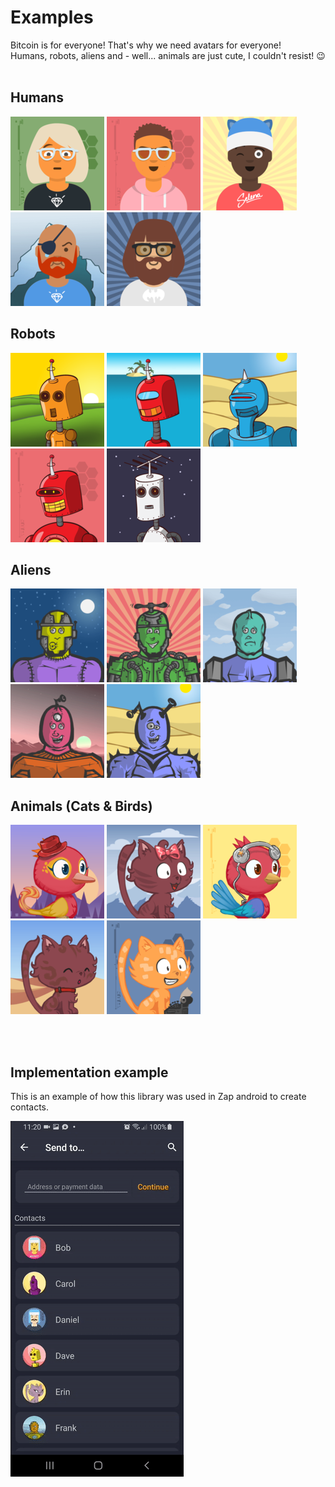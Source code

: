 # Examples

Bitcoin is for everyone! That's why we need avatars for everyone! <br>
Humans, robots, aliens and - well... animals are just cute, I couldn't resist! :wink:
<br><br>

## Humans
![](examples/Avathor_human_5.png)
![](examples/Avathor_human_1.png)
![](examples/Avathor_human_3.png)
![](examples/Avathor_human_6.png)
![](examples/Avathor_human_4.png)

## Robots
![](examples/Avathor_robot_2.png)
![](examples/Avathor_robot_4.png)
![](examples/Avathor_robot_1.png)
![](examples/Avathor_robot_3.png)
![](examples/Avathor_robot_5.png)

## Aliens
![](examples/Avathor_alien_2.png)
![](examples/Avathor_alien_3.png)
![](examples/Avathor_alien_5.png)
![](examples/Avathor_alien_4.png)
![](examples/Avathor_alien_1.png)

## Animals (Cats & Birds)
![](examples/Avathor_animal_1.png)
![](examples/Avathor_animal_2.png)
![](examples/Avathor_animal_4.png)
![](examples/Avathor_animal_5.png)
![](examples/Avathor_animal_3.png)

<br><br>

## Implementation example
This is an example of how this library was used in Zap android to create contacts.

![](examples/Avathor_implementation_example.gif)